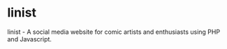 # linist
linist -  A social media website for comic artists and enthusiasts using PHP and Javascript.
